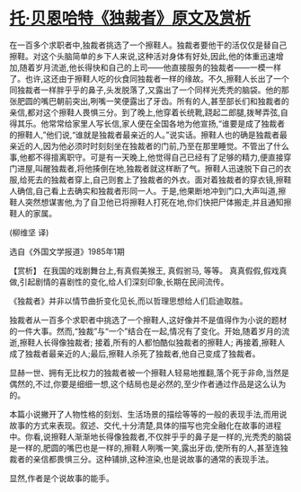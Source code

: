 # [托·贝恩哈特《独裁者》原文及赏析](https://www.vrrw.net/wx/15574.html)

在一百多个求职者中,独裁者挑选了一个擦鞋人。独裁者要他干的活仅仅是替自己擦鞋。对这个头脑简单的乡下人来说,这种活对身体有好处,因此,他的体重迅速增加,随着岁月流逝,他长得快和自己的上司——他直接服务的独裁者——一模一样了。也许,这还由于擦鞋人吃的伙食同独裁者一样的缘故。不久,擦鞋人长出了一个同独裁者一样胖乎乎的鼻子,头发脱落了,又露出了一个同样光秃秃的脑袋。他的那张肥圆的嘴巴朝前突出,咧嘴一笑便露出了牙齿。所有的人,甚至部长们和独裁者的亲信,都对这个擦鞋人畏惧三分。到了晚上,他穿着长统靴,跷起二郎腿,拨琴弄弦,自得其乐。他常常给家里人写长信,家人便在全国各地为他宣扬,“谁要是成了独裁者的擦鞋人,”他们说,“谁就是独裁者最亲近的人。”说实话。擦鞋人也的确是独裁者最亲近的人,因为他必须时时刻刻坐在独裁者的门前,乃至在那里睡觉。不管出了什么事,他都不得擅离职守。可是有一天晚上,他觉得自己已经有了足够的精力,便直接穿门进屋,叫醒独裁者,将他揍倒在地,独裁者就这样断了气。擦鞋人迅速脱下自己的衣服,给死去的独裁者穿上,自己则套上了独裁者的外衣。面对着独裁者的穿衣镜,擦鞋人确信,自己看上去确实和独裁者形同一人。于是,他果断地冲到门口,大声叫道,擦鞋人突然想谋害他,为了自卫他已将擦鞋人打死在地,你们快把尸体搬走,并且通知擦鞋人的家属。

(柳维坚 译)

选自《外国文学报道》1985年1期



【赏析】 在我国的戏剧舞台上,有真假美猴王, 真假驸马, 等等。 真真假假,假戏真做,引起剧情的喜剧性的变化,给人们深刻印象,长期在民间流传。

《独裁者》并非以情节曲折变化见长,而以哲理思想给人们启迪取胜。

独裁者从一百多个求职者中挑选了一个擦鞋人,这好像并不是值得作为小说的题材的一件大事。然而,“独裁”与“一个”结合在一起,情况有了变化。开始,随着岁月的流逝,擦鞋人长得像独裁者; 接着,所有的人都怕酷似独裁者的擦鞋人; 再接着,擦鞋人成了独裁者最亲近的人;最后,擦鞋人杀死了独裁者,他自己变成了独裁者。

显赫一世、拥有无比权力的独裁者被一个擦鞋人轻易地推翻,落个死于非命,当然是偶然的,不过,你要是细细一想,这个结局也是必然的,至少作者通过作品是这么认为的。

本篇小说撇开了人物性格的刻划、生活场景的描绘等等的一般的表现手法,而用说故事的方式来表现。叙述、交代,十分清楚,具体的描写也完全融化在故事的进程中。你看,说擦鞋人渐渐地长得像独裁者,不仅胖乎乎的鼻子是一样的,光秃秃的脑袋是一样的,肥圆的嘴巴也是一样的,擦鞋人咧嘴一笑,露出牙齿,使所有的人,甚至连独裁者的亲信都畏惧三分。这种铺排,这种渲染,也是说故事的通常的表现手法。

显然,作者是个说故事的能手。


